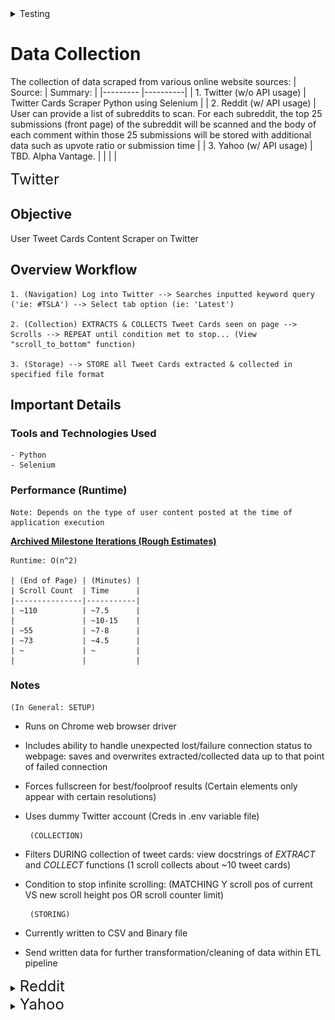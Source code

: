 <details>
<summary>Testing</summary>

</details>

# Data Collection

The collection of data scraped from various online website sources:
| Source:                           | Summary: |
|---------                          |----------|
| 1. Twitter (w/o API usage)        | Twitter Cards Scraper Python using Selenium                                       |
| 2. Reddit (w/ API usage)          |  User can provide a list of subreddits to scan. For each subreddit, the top 25 submissions (front page) of the subreddit will be scanned and the body of each comment within those 25 submissions will be stored with additional data such as upvote ratio or submission time     |
| 3. Yahoo (w/ API usage)       |   TBD. Alpha Vantage.    |
|                                   |          |





<summary><font size="5"> Twitter </font></summary>


## Objective
User Tweet Cards Content Scraper on Twitter

## Overview Workflow
    1. (Navigation) Log into Twitter --> Searches inputted keyword query ('ie: #TSLA') --> Select tab option (ie: 'Latest')

    2. (Collection) EXTRACTS & COLLECTS Tweet Cards seen on page --> Scrolls --> REPEAT until condition met to stop... (View "scroll_to_bottom" function)

    3. (Storage) --> STORE all Tweet Cards extracted & collected in specified file format

## Important Details

### Tools and Technologies Used
    - Python
    - Selenium

### Performance (Runtime)
    Note: Depends on the type of user content posted at the time of application execution
   
   <u>  <b> Archived Milestone Iterations (Rough Estimates)  </b> </u>
   
    Runtime: O(n^2) 

    | (End of Page) | (Minutes) |
    | Scroll Count  | Time      |
    |---------------|-----------|
    | ~110          | ~7.5      |
    |               | ~10-15    |
    | ~55           | ~7-8      |
    | ~73           | ~4.5      |
    | ~             | ~         |
    |               |           |

### Notes

    (In General: SETUP)
 - Runs on Chrome web browser driver
 - Includes ability to handle unexpected lost/failure connection status to webpage: saves and overwrites extracted/collected data up to that point of failed connection
 - Forces fullscreen for best/foolproof results (Certain elements only appear with certain resolutions)
 - Uses dummy Twitter account (Creds in .env variable file)

        (COLLECTION)
 
 - Filters DURING collection of tweet cards: view docstrings of <i> EXTRACT </i> and <i> COLLECT </i> functions (1 scroll collects about ~10 tweet cards)
 - Condition to stop infinite scrolling: (MATCHING Y scroll pos of current VS new scroll height pos   OR   scroll counter limit) 

        (STORING)
 
 - Currently written to CSV and Binary file
 - Send written data for further transformation/cleaning of data within ETL pipeline



<details>

<summary><font size="5"> Reddit </font></summary>

# 

## Built using the Python Reddit API Wrapper [PRAW](https://praw.readthedocs.io/en/latest/index.html)

When this application is run, it will scan and fetch comments from the front page of the given subreddits <br>
Folders corresponding to the scanned subreddit will be created [here](data_collected/reddit) (if needed) and populated with a JSON; the JSON's filename will be when the JSON was produced. 

## Connecting

Requires a Reddit account with a script application defined. Quick guide available [here](https://towardsdatascience.com/scraping-reddit-data-1c0af3040768)

The credentials for the PRAW connection are fetched from an env file that has to be created and populated manually when running this application for the first time. There is a `.env.template` available [here](.env.template); the three credentials needed for the Reddit application are `CLIENT_ID`, `CLIENT_SECRET`, and `USER_AGENT`.



## Running 

### Version requirements
``python --version`` <br>
``Python 3.10.10`` <br> <br>
``pip show praw`` <br>
``Name: praw`` <br>
``Version: 7.6.1`` <br>

### Execution
Enter the directory containing the reddit.py file: ``..\CrawlScrape\reddit`` <br>
Application will start running once the command ``python reddit.py`` is entered
Debugging is enabled by default, so the user will see each API call and it's response. <br>
![prawDebugResponse](reddit/readme_resources/prawDebugResponse.png)


## API Limitations & API Definitions

There are 60 API calls available to us per minute. To avoid bad requests or potentially getting banned off of Reddit, the PRAW wrapper will enforce this restriction on its own.

Attributes available for each of these return Objects can be seen here

| API | Limit | Description |
| --- | --- | --- |
| GET Subreddit Submissions | 60 | Fetches number of desired submissions. A reddit "page" has 25 submissions; we can also specify how we want the page to be sorted before fetching, i.e. "BEST, TOP, CONTROVERSIAL", etc.
| Get Comments | 2048 | Fetches number of desired comments. We can specify how we want the comments to be sorted before fetching here as well.
| Get Author | 1 | Gets all information about the given author



</details>

<details>
<summary><font size="5"> Yahoo </font></summary>

# 

## TBD

</details>